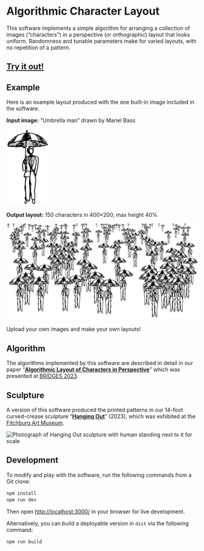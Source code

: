 # Algorithmic Character Layout

This software implements a simple algorithm for arranging a collection of
images (“characters”) in a perspective (or orthographic) layout
that looks uniform.
Randomness and tunable parameters make for varied layouts,
with no repetition of a pattern.

## [Try it out!](https://erikdemaine.org/curved/HangingOut/layout/)

## Example

Here is an example layout produced with the
one built-in image included in the software.

**Input image:** “Umbrella man” drawn by Mariel Bass

![A man holding an umbrella](public/standing_umbrella.png)

**Output layout:** 150 characters in 400×200, max height 40%

![A perspective layout of 150 umbrella men](example.jpg)

Upload your own images and make your own layouts!

## Algorithm

The algorithms implemented by this software are described in detail in our paper
“<b>[Algorithmic Layout of Characters in Perspective](https://erikdemaine.org/papers/Characters_BRIDGES2023/)</b>”
which was presented at [BRIDGES 2023](https://www.bridgesmathart.org/b2023/).

## Sculpture

A version of this software produced the printed patterns in our 14-foot
curved-crease sculpture
“<b>[Hanging Out](https://erikdemaine.org/curved/HangingOut/)</b>” (2023),
which was exhibited at the
[Fitchburg Art Museum](https://fitchburgartmuseum.org/).

![Photograph of Hanging Out sculpture with human standing next to it for scale](https://erikdemaine.org/curved/HangingOut/thumbs/DB4A6487_medium.jpg)

## Development

To modify and play with the software, run the following commands
from a Git clone:

```bash
npm install
npm run dev
```

Then open <http://localhost:3000/> in your browser for live development.

Alternatively, you can build a deployable version in `dist`
via the following command:

```bash
npm run build
```
